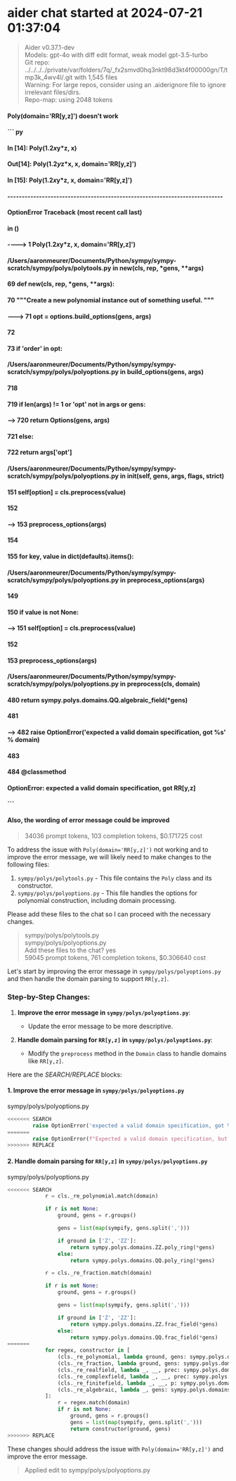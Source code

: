 
# aider chat started at 2024-07-21 01:37:04

> Aider v0.37.1-dev  
> Models: gpt-4o with diff edit format, weak model gpt-3.5-turbo  
> Git repo: ../../../../private/var/folders/7q/_fx2smvd0hq3nkt98d3kt4f00000gn/T/tmp3k_4wv4l/.git with 1,545 files  
> Warning: For large repos, consider using an .aiderignore file to ignore irrelevant files/dirs.  
> Repo-map: using 2048 tokens  

#### Poly(domain='RR[y,z]') doesn't work  
#### ``` py  
#### In [14]: Poly(1.2*x*y*z, x)  
#### Out[14]: Poly(1.2*y*z*x, x, domain='RR[y,z]')  
####   
#### In [15]: Poly(1.2*x*y*z, x, domain='RR[y,z]')  
#### ---------------------------------------------------------------------------  
#### OptionError                               Traceback (most recent call last)  
#### <ipython-input-15-d83389519ae1> in <module>()  
#### ----> 1 Poly(1.2*x*y*z, x, domain='RR[y,z]')  
####   
#### /Users/aaronmeurer/Documents/Python/sympy/sympy-scratch/sympy/polys/polytools.py in __new__(cls, rep, *gens, **args)  
####      69     def __new__(cls, rep, *gens, **args):  
####      70         """Create a new polynomial instance out of something useful. """  
#### ---> 71         opt = options.build_options(gens, args)  
####      72  
####      73         if 'order' in opt:  
####   
#### /Users/aaronmeurer/Documents/Python/sympy/sympy-scratch/sympy/polys/polyoptions.py in build_options(gens, args)  
####     718  
####     719     if len(args) != 1 or 'opt' not in args or gens:  
#### --> 720         return Options(gens, args)  
####     721     else:  
####     722         return args['opt']  
####   
#### /Users/aaronmeurer/Documents/Python/sympy/sympy-scratch/sympy/polys/polyoptions.py in __init__(self, gens, args, flags, strict)  
####     151                     self[option] = cls.preprocess(value)  
####     152  
#### --> 153         preprocess_options(args)  
####     154  
####     155         for key, value in dict(defaults).items():  
####   
#### /Users/aaronmeurer/Documents/Python/sympy/sympy-scratch/sympy/polys/polyoptions.py in preprocess_options(args)  
####     149  
####     150                 if value is not None:  
#### --> 151                     self[option] = cls.preprocess(value)  
####     152  
####     153         preprocess_options(args)  
####   
#### /Users/aaronmeurer/Documents/Python/sympy/sympy-scratch/sympy/polys/polyoptions.py in preprocess(cls, domain)  
####     480                 return sympy.polys.domains.QQ.algebraic_field(*gens)  
####     481  
#### --> 482         raise OptionError('expected a valid domain specification, got %s' % domain)  
####     483  
####     484     @classmethod  
####   
#### OptionError: expected a valid domain specification, got RR[y,z]  
#### ```  
####   
#### Also, the wording of error message could be improved  
####  
> 34036 prompt tokens, 103 completion tokens, $0.171725 cost  

To address the issue with `Poly(domain='RR[y,z]')` not working and to improve the error message, we will likely need to make changes to the following files:

1. `sympy/polys/polytools.py` - This file contains the `Poly` class and its constructor.
2. `sympy/polys/polyoptions.py` - This file handles the options for polynomial construction, including domain processing.

Please add these files to the chat so I can proceed with the necessary changes.

> sympy/polys/polytools.py  
> sympy/polys/polyoptions.py  
> Add these files to the chat? yes  
> 59045 prompt tokens, 761 completion tokens, $0.306640 cost  

Let's start by improving the error message in `sympy/polys/polyoptions.py` and then handle the domain parsing to support `RR[y,z]`.

### Step-by-Step Changes:

1. **Improve the error message in `sympy/polys/polyoptions.py`**:
    - Update the error message to be more descriptive.

2. **Handle domain parsing for `RR[y,z]` in `sympy/polys/polyoptions.py`**:
    - Modify the `preprocess` method in the `Domain` class to handle domains like `RR[y,z]`.

Here are the *SEARCH/REPLACE* blocks:

#### 1. Improve the error message in `sympy/polys/polyoptions.py`

sympy/polys/polyoptions.py
```python
<<<<<<< SEARCH
        raise OptionError('expected a valid domain specification, got %s' % domain)
=======
        raise OptionError(f"Expected a valid domain specification, but got '{domain}'. Please provide a valid domain such as 'ZZ', 'QQ', 'RR', 'CC', or a polynomial ring like 'ZZ[x]', 'QQ[y]', etc.")
>>>>>>> REPLACE
```

#### 2. Handle domain parsing for `RR[y,z]` in `sympy/polys/polyoptions.py`

sympy/polys/polyoptions.py
```python
<<<<<<< SEARCH
            r = cls._re_polynomial.match(domain)

            if r is not None:
                ground, gens = r.groups()

                gens = list(map(sympify, gens.split(',')))

                if ground in ['Z', 'ZZ']:
                    return sympy.polys.domains.ZZ.poly_ring(*gens)
                else:
                    return sympy.polys.domains.QQ.poly_ring(*gens)

            r = cls._re_fraction.match(domain)

            if r is not None:
                ground, gens = r.groups()

                gens = list(map(sympify, gens.split(',')))

                if ground in ['Z', 'ZZ']:
                    return sympy.polys.domains.ZZ.frac_field(*gens)
                else:
                    return sympy.polys.domains.QQ.frac_field(*gens)
=======
            for regex, constructor in [
                (cls._re_polynomial, lambda ground, gens: sympy.polys.domains.ZZ.poly_ring(*gens) if ground in ['Z', 'ZZ'] else sympy.polys.domains.QQ.poly_ring(*gens)),
                (cls._re_fraction, lambda ground, gens: sympy.polys.domains.ZZ.frac_field(*gens) if ground in ['Z', 'ZZ'] else sympy.polys.domains.QQ.frac_field(*gens)),
                (cls._re_realfield, lambda _, __, prec: sympy.polys.domains.RR if prec is None else sympy.polys.domains.RealField(int(prec))),
                (cls._re_complexfield, lambda _, __, prec: sympy.polys.domains.CC if prec is None else sympy.polys.domains.ComplexField(int(prec))),
                (cls._re_finitefield, lambda _, __, p: sympy.polys.domains.FF(int(p))),
                (cls._re_algebraic, lambda _, gens: sympy.polys.domains.QQ.algebraic_field(*gens))
            ]:
                r = regex.match(domain)
                if r is not None:
                    ground, gens = r.groups()
                    gens = list(map(sympify, gens.split(',')))
                    return constructor(ground, gens)
>>>>>>> REPLACE
```

These changes should address the issue with `Poly(domain='RR[y,z]')` and improve the error message.

> Applied edit to sympy/polys/polyoptions.py  
